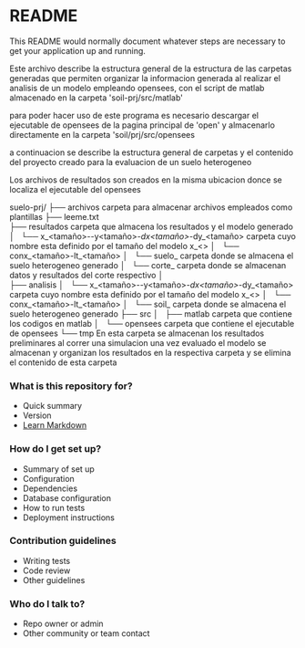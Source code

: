 # README #

This README would normally document whatever steps are necessary to get your application up and running.

Este archivo describe la estructura general de la estructura de las carpetas generadas que permiten organizar la informacion generada al 
realizar el analisis de un modelo empleando opensees, con el script de matlab almacenado en la carpeta 'soil-prj/src/matlab'

para poder hacer uso de este programa es necesario descargar el ejecutable de opensees de la pagina principal de 'open' y almacenarlo 
directamente en la carpeta 'soil/prj/src/opensees

a continuacion se describe la estructura general de carpetas y el contenido del proyecto creado para la evaluacion de un suelo heterogeneo

Los archivos de resultados son creados en la misma ubicacion donce se localiza el ejecutable del opensees

suelo-prj/
├── archivos																	carpeta para almacenar archivos empleados como plantillas
├── leeme.txt															
├── resultados																	carpeta que almacena los resultados y el modelo generado
│   └── x_<tamaño>--y<tamaño>_-dx<tamaño>_-dy_<tamaño>		carpeta cuyo nombre esta definido por el tamaño del modelo x_<>
│       └── conx_<tamaño>-lt_<tamaño>
│           └── suelo_<numero de suelo>										carpeta donde se almacena el suelo heterogeneo generado 
│               └── corte_<distancia de corte>									carpeta donde se almacenan datos y resultados del corte respectivo
│            														
├── analisis
│   └── x_<tamaño>--y<tamaño>_-dx<tamaño>_-dy_<tamaño>		carpeta cuyo nombre esta definido por el tamaño del modelo x_<>
│       └── conx_<tamaño>-lt_<tamaño>
│           └── soil_<numero de suelo>										carpeta donde se almacena el suelo heterogeneo generado 
├── src
│   ├── matlab															carpeta que contiene los codigos en matlab
│   └── opensees															carpeta que contiene el ejecutable de opensees
└── tmp																	En esta carpeta se almacenan los resultados preliminares al correr una simulacion
																				una vez evaluado el modelo se almacenan y organizan los resultados en la respectiva
																				carpeta y se elimina el contenido de esta carpeta 




### What is this repository for? ###

* Quick summary
* Version
* [Learn Markdown](https://bitbucket.org/tutorials/markdowndemo)

### How do I get set up? ###

* Summary of set up
* Configuration
* Dependencies
* Database configuration
* How to run tests
* Deployment instructions

### Contribution guidelines ###

* Writing tests
* Code review
* Other guidelines

### Who do I talk to? ###

* Repo owner or admin
* Other community or team contact



